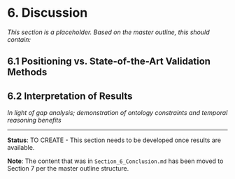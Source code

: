 # 6. Discussion

*This section is a placeholder. Based on the master outline, this should contain:*

## 6.1 Positioning vs. State-of-the-Art Validation Methods

## 6.2 Interpretation of Results 
*In light of gap analysis; demonstration of ontology constraints and temporal reasoning benefits*

---

**Status**: TO CREATE - This section needs to be developed once results are available.

**Note**: The content that was in `Section_6_Conclusion.md` has been moved to Section 7 per the master outline structure.
